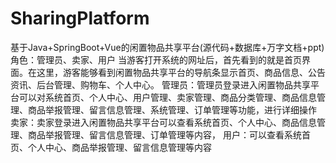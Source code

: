 # SharingPlatform
基于Java+SpringBoot+Vue的闲置物品共享平台(源代码+数据库+万字文档+ppt)角色：管理员、卖家、用户  当游客打开系统的网址后，首先看到的就是首页界面。在这里，游客能够看到闲置物品共享平台的导航条显示首页、商品信息、公告资讯、后台管理、购物车、个人中心。  管理员：管理员登录进入闲置物品共享平台可以对系统首页、个人中心、用户管理、卖家管理、商品分类管理、商品信息管理、商品举报管理、留言信息管理、系统管理、订单管理等功能，进行详细操作  卖家：卖家登录进入闲置物品共享平台可以查看系统首页、个人中心、商品信息管理、商品举报管理、留言信息管理、订单管理等内容，  用户：可以查看系统首页、个人中心、商品举报管理、留言信息管理等内容
